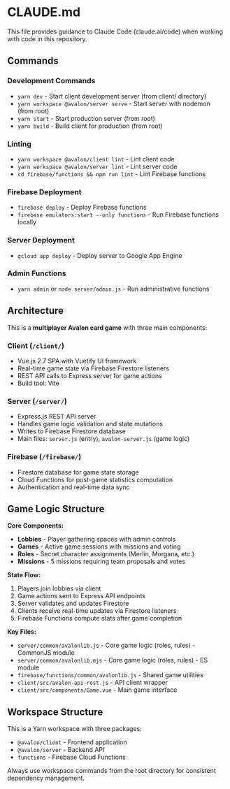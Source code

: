 # CLAUDE.md

This file provides guidance to Claude Code (claude.ai/code) when working with code in this repository.

## Commands

### Development Commands
- `yarn dev` - Start client development server (from client/ directory)
- `yarn workspace @avalon/server serve` - Start server with nodemon (from root)
- `yarn start` - Start production server (from root)
- `yarn build` - Build client for production (from root)

### Linting
- `yarn workspace @avalon/client lint` - Lint client code
- `yarn workspace @avalon/server lint` - Lint server code
- `cd firebase/functions && npm run lint` - Lint Firebase functions

### Firebase Deployment
- `firebase deploy` - Deploy Firebase functions
- `firebase emulators:start --only functions` - Run Firebase functions locally

### Server Deployment
- `gcloud app deploy` - Deploy server to Google App Engine

### Admin Functions
- `yarn admin` or `node server/admin.js` - Run administrative functions

## Architecture

This is a **multiplayer Avalon card game** with three main components:

### Client (`/client/`)
- Vue.js 2.7 SPA with Vuetify UI framework
- Real-time game state via Firebase Firestore listeners
- REST API calls to Express server for game actions
- Build tool: Vite

### Server (`/server/`)
- Express.js REST API server
- Handles game logic validation and state mutations
- Writes to Firebase Firestore database
- Main files: `server.js` (entry), `avalon-server.js` (game logic)

### Firebase (`/firebase/`)
- Firestore database for game state storage
- Cloud Functions for post-game statistics computation
- Authentication and real-time data sync

## Game Logic Structure

**Core Components:**
- **Lobbies** - Player gathering spaces with admin controls
- **Games** - Active game sessions with missions and voting
- **Roles** - Secret character assignments (Merlin, Morgana, etc.)
- **Missions** - 5 missions requiring team proposals and votes

**State Flow:**
1. Players join lobbies via client
2. Game actions sent to Express API endpoints
3. Server validates and updates Firestore
4. Clients receive real-time updates via Firestore listeners
5. Firebase Functions compute stats after game completion

**Key Files:**
- `server/common/avalonlib.js` - Core game logic (roles, rules) - CommonJS module
- `server/common/avalonlib.mjs` - Core game logic (roles, rules) - ES module
- `firebase/functions/common/avalonlib.js` - Shared game utilities
- `client/src/avalon-api-rest.js` - API client wrapper
- `client/src/components/Game.vue` - Main game interface

## Workspace Structure

This is a Yarn workspace with three packages:
- `@avalon/client` - Frontend application
- `@avalon/server` - Backend API
- `functions` - Firebase Cloud Functions

Always use workspace commands from the root directory for consistent dependency management.